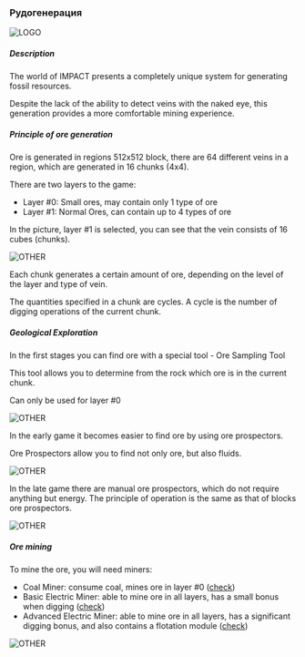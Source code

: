 ### Рудогенерация

![LOGO](https://cdn.discordapp.com/attachments/916393114166525974/928074818505560064/111.png)

##### Description

The world of IMPACT presents a completely unique system for generating fossil resources.

Despite the lack of the ability to detect veins with the naked eye, this generation provides a more comfortable mining experience.

##### Principle of ore generation

Ore is generated in regions 512x512 block, there are 64 different veins in a region, which are generated in 16 chunks (4x4).

There are two layers to the game:
- Layer #0: Small ores, may contain only 1 type of ore
- Layer #1: Normal Ores, can contain up to 4 types of ore

In the picture, layer #1 is selected, you can see that the vein consists of 16 cubes (chunks).

![OTHER](https://cdn.discordapp.com/attachments/916393114166525974/928061128100184124/unknown.png)

Each chunk generates a certain amount of ore, depending on the level of the layer and type of vein.

The quantities specified in a chunk are cycles. A cycle is the number of digging operations of the current chunk.

##### Geological Exploration

In the first stages you can find ore with a special tool - Ore Sampling Tool

This tool allows you to determine from the rock which ore is in the current chunk.

Can only be used for layer #0

![OTHER](https://i.imgur.com/baAOsHM.gif)

In the early game it becomes easier to find ore by using ore prospectors.

Ore Prospectors allow you to find not only ore, but also fluids.

![OTHER](https://i.imgur.com/mlj29PP.gif)

In the late game there are manual ore prospectors, which do not require anything but energy. The principle of operation is the same as that of blocks ore prospectors.

![OTHER](https://i.imgur.com/dqtruf0.gif)

##### Ore mining

To mine the ore, you will need miners:
- Coal Miner: consume coal, mines ore in layer #0 ([check](/wiki/machines#coalminer))
- Basic Electric Miner: able to mine ore in all layers, has a small bonus when digging ([check](/wiki/machines#basicelectricminer))
- Advanced Electric Miner: able to mine ore in all layers, has a significant digging bonus, and also contains a flotation module ([check](/wiki/machines#advancedelectricminer))

![OTHER](https://cdn.discordapp.com/attachments/916393114166525974/928070934580068462/unknown.png)
